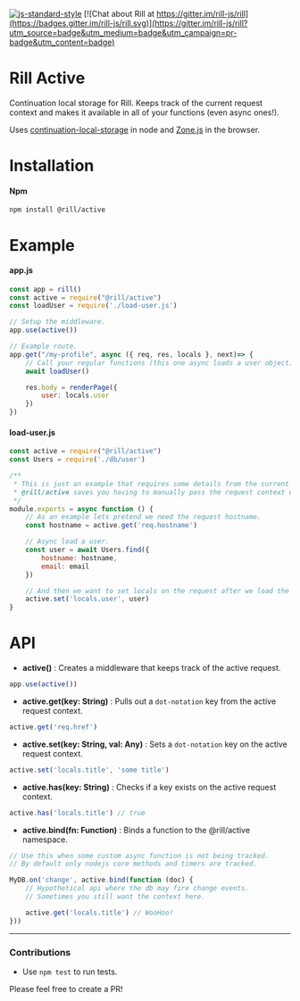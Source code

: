[![js-standard-style](https://img.shields.io/badge/code%20style-standard-brightgreen.svg)](http://standardjs.com/)
[![Chat about Rill at https://gitter.im/rill-js/rill](https://badges.gitter.im/rill-js/rill.svg)](https://gitter.im/rill-js/rill?utm_source=badge&utm_medium=badge&utm_campaign=pr-badge&utm_content=badge)

# Rill Active
Continuation local storage for Rill.
Keeps track of the current request context and makes it available in all of your functions (even async ones!).

Uses [continuation-local-storage](https://github.com/othiym23/node-continuation-local-storage) in node and [Zone.js](https://github.com/angular/zone.js/) in the browser.

# Installation

#### Npm
```console
npm install @rill/active
```

# Example

#### app.js

```js
const app = rill()
const active = require("@rill/active")
const loadUser = require('./load-user.js')

// Setup the middleware.
app.use(active())

// Example route.
app.get("/my-profile", async ({ req, res, locals }, next)=> {
	// Call your regular functions (this one async loads a user object).
	await loadUser()

	res.body = renderPage({
		user: locals.user
	})
})
```

#### load-user.js

```js
const active = require("@rill/active")
const Users = require('./db/user')

/**
 * This is just an example that requires some details from the current request.
 * @rill/active saves you having to manually pass the request context everywhere.
 */
module.exports = async function () {
	// As an example lets pretend we need the request hostname.
	const hostname = active.get('req.hostname')

	// Async load a user.
	const user = await Users.find({
		hostname: hostname,
		email: email
	})

	// And then we want to set locals on the request after we load the user.
	active.set('locals.user', user)
}

```

# API

+ **active()** : Creates a middleware that keeps track of the active request.

```javascript
app.use(active())
```

+ **active.get(key: String)** : Pulls out a `dot-notation` key from the active request context.

```javascript
active.get('req.href')
```

+ **active.set(key: String, val: Any)** : Sets a `dot-notation` key on the active request context.

```javascript
active.set('locals.title', 'some title')
```

+ **active.has(key: String)** : Checks if a key exists on the active request context.

```javascript
active.has('locals.title') // true
```

+ **active.bind(fn: Function)** : Binds a function to the @rill/active namespace.

```javascript
// Use this when some custom async function is not being tracked.
// By default only nodejs core methods and timers are tracked.

MyDB.on('change', active.bind(function (doc) {
	// Hypothetical api where the db may fire change events.
	// Sometimes you still want the context here.

	active.get('locals.title') // WooHoo!
}))
```

---

### Contributions

* Use `npm test` to run tests.

Please feel free to create a PR!
